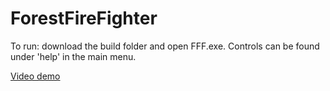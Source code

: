 # ForestFireFighter
To run: download the build folder and open FFF.exe.
Controls can be found under 'help' in the main menu.

[Video demo](https://youtu.be/BatCs-Fu3fU)